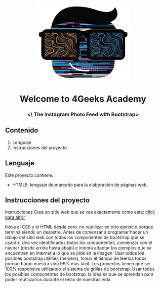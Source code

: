 <p align="center">
	<img
		width="300"
		alt="4Geeks Academy"
		src="https://github.com/4GeeksAcademy/About-4Geeks-Academy/blob/master/site/static/background_art.jpg?raw=true">
</p>


<h1 align="center">Welcome to 4Geeks Academy</h1>

<h3 align="center">&lt;\ The Instagram Photo Feed with Bootstrap&gt;</h3>

  
## Contenido

1. Lenguaje
2. Instrucciones del proyecto


## Lenguaje

Este proyecto contiene:

- HTML5: lenguaje de marcado para la elaboración de páginas web.

## Instrucciones del proyecto

Instrucciones
Crea un sitio web que se vea exactamente como este:
<a href="https://github.com/breatheco-de/exercise-instagram-feed-bootstrap/blob/master/preview.gif?raw=true">click para abrir</a>

Inicia el CSS y el HTML desde cero, no reutilizar en otro ejercicio porque terminá siendo un desastre.
Antes de comenzar a programar hacer un dibujo del sitio web con todos los componentes de bootstrap que se usarán.
Una vez identificados todos los componentes, comienzar con el navbar (desde arriba hasta abajo) e intenta adaptar los ejemplos que se encuentren en internet a lo que se pide en la imagen. 
Usar todos los posibles bootstrap utilities (helpers), tomar el tiempo de leerlos todos porque harán nuestra vida 99% más fácil.
Los proyectos tienen que ser 100% responsive utilizando el sistema de grillas de bootstrap.
Usar todos los posibles componentes de bootstrap, la idea es que se aprendan para poder reutilizarlos durante el resto de nuestras vida.




